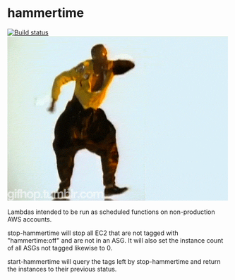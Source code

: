 # hammertime
[![Build status](https://badge.buildkite.com/faa22b548667df904a6d6c67f2e63ed4e2e954ea6f87d4021c.svg)](https://buildkite.com/nib-health-funds-ltd/hammertime)
![Stop! Hammer Time!](hammertime.gif)

Lambdas intended to be run as scheduled functions on non-production
AWS accounts.

stop-hammertime will stop all EC2 that are not tagged with "hammertime:off"
and are not in an ASG. It will also set the instance count of all ASGs
not tagged likewise to 0.

start-hammertime will query the tags left by stop-hammertime and return
the instances to their previous status.
